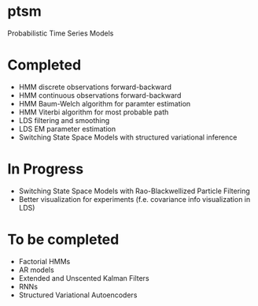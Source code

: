 # ptsm
Probabilistic Time Series Models

# Completed
- HMM discrete observations forward-backward
- HMM continuous observations forward-backward
- HMM Baum-Welch algorithm for paramter estimation
- HMM Viterbi algorithm for most probable path
- LDS filtering and smoothing
- LDS EM parameter estimation
- Switching State Space Models with structured variational inference

# In Progress
- Switching State Space Models with Rao-Blackwellized Particle Filtering
- Better visualization for experiments (f.e. covariance info visualization in LDS)

# To be completed
- Factorial HMMs
- AR models
- Extended and Unscented Kalman Filters
- RNNs
- Structured Variational Autoencoders
